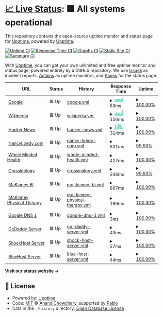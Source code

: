 # [📈 Live Status](https://demo.upptime.js.org): <!--live status--> **🟩 All systems operational**

This repository contains the open-source uptime monitor and status page for [Upptime](https://upptime.js.org), powered by [Upptime](https://github.com/upptime/upptime).

[![Uptime CI](https://github.com/upptime/upptime/workflows/Uptime%20CI/badge.svg)](https://github.com/upptime/upptime/actions?query=workflow%3A%22Uptime+CI%22)
[![Response Time CI](https://github.com/upptime/upptime/workflows/Response%20Time%20CI/badge.svg)](https://github.com/upptime/upptime/actions?query=workflow%3A%22Response+Time+CI%22)
[![Graphs CI](https://github.com/upptime/upptime/workflows/Graphs%20CI/badge.svg)](https://github.com/upptime/upptime/actions?query=workflow%3A%22Graphs+CI%22)
[![Static Site CI](https://github.com/upptime/upptime/workflows/Static%20Site%20CI/badge.svg)](https://github.com/upptime/upptime/actions?query=workflow%3A%22Static+Site+CI%22)
[![Summary CI](https://github.com/upptime/upptime/workflows/Summary%20CI/badge.svg)](https://github.com/upptime/upptime/actions?query=workflow%3A%22Summary+CI%22)

With [Upptime](https://upptime.js.org), you can get your own unlimited and free uptime monitor and status page, powered entirely by a GitHub repository. We use [Issues](https://github.com/upptime/upptime/issues) as incident reports, [Actions](https://github.com/upptime/upptime/actions) as uptime monitors, and [Pages](https://demo.upptime.js.org) for the status page.

<!--start: status pages-->
<!-- This summary is generated by Upptime (https://github.com/upptime/upptime) -->
<!-- Do not edit this manually, your changes will be overwritten -->
<!-- prettier-ignore -->
| URL | Status | History | Response Time | Uptime |
| --- | ------ | ------- | ------------- | ------ |
| <img alt="" src="https://icons.duckduckgo.com/ip3/www.google.com.ico" height="13"> [Google](https://www.google.com) | 🟩 Up | [google.yml](https://github.com/realewie/status/commits/HEAD/history/google.yml) | <details><summary><img alt="Response time graph" src="./graphs/google/response-time-week.png" height="20"> 83ms</summary><br><a href="https://demo.upptime.js.org/history/google"><img alt="Response time 90" src="https://img.shields.io/endpoint?url=https%3A%2F%2Fraw.githubusercontent.com%2Frealewie%2Fstatus%2FHEAD%2Fapi%2Fgoogle%2Fresponse-time.json"></a><br><a href="https://demo.upptime.js.org/history/google"><img alt="24-hour response time 64" src="https://img.shields.io/endpoint?url=https%3A%2F%2Fraw.githubusercontent.com%2Frealewie%2Fstatus%2FHEAD%2Fapi%2Fgoogle%2Fresponse-time-day.json"></a><br><a href="https://demo.upptime.js.org/history/google"><img alt="7-day response time 83" src="https://img.shields.io/endpoint?url=https%3A%2F%2Fraw.githubusercontent.com%2Frealewie%2Fstatus%2FHEAD%2Fapi%2Fgoogle%2Fresponse-time-week.json"></a><br><a href="https://demo.upptime.js.org/history/google"><img alt="30-day response time 90" src="https://img.shields.io/endpoint?url=https%3A%2F%2Fraw.githubusercontent.com%2Frealewie%2Fstatus%2FHEAD%2Fapi%2Fgoogle%2Fresponse-time-month.json"></a><br><a href="https://demo.upptime.js.org/history/google"><img alt="1-year response time 90" src="https://img.shields.io/endpoint?url=https%3A%2F%2Fraw.githubusercontent.com%2Frealewie%2Fstatus%2FHEAD%2Fapi%2Fgoogle%2Fresponse-time-year.json"></a></details> | <details><summary><a href="https://demo.upptime.js.org/history/google">100.00%</a></summary><a href="https://demo.upptime.js.org/history/google"><img alt="All-time uptime 100.00%" src="https://img.shields.io/endpoint?url=https%3A%2F%2Fraw.githubusercontent.com%2Frealewie%2Fstatus%2FHEAD%2Fapi%2Fgoogle%2Fuptime.json"></a><br><a href="https://demo.upptime.js.org/history/google"><img alt="24-hour uptime 100.00%" src="https://img.shields.io/endpoint?url=https%3A%2F%2Fraw.githubusercontent.com%2Frealewie%2Fstatus%2FHEAD%2Fapi%2Fgoogle%2Fuptime-day.json"></a><br><a href="https://demo.upptime.js.org/history/google"><img alt="7-day uptime 100.00%" src="https://img.shields.io/endpoint?url=https%3A%2F%2Fraw.githubusercontent.com%2Frealewie%2Fstatus%2FHEAD%2Fapi%2Fgoogle%2Fuptime-week.json"></a><br><a href="https://demo.upptime.js.org/history/google"><img alt="30-day uptime 100.00%" src="https://img.shields.io/endpoint?url=https%3A%2F%2Fraw.githubusercontent.com%2Frealewie%2Fstatus%2FHEAD%2Fapi%2Fgoogle%2Fuptime-month.json"></a><br><a href="https://demo.upptime.js.org/history/google"><img alt="1-year uptime 100.00%" src="https://img.shields.io/endpoint?url=https%3A%2F%2Fraw.githubusercontent.com%2Frealewie%2Fstatus%2FHEAD%2Fapi%2Fgoogle%2Fuptime-year.json"></a></details>
| <img alt="" src="https://icons.duckduckgo.com/ip3/en.wikipedia.org.ico" height="13"> [Wikipedia](https://en.wikipedia.org) | 🟩 Up | [wikipedia.yml](https://github.com/realewie/status/commits/HEAD/history/wikipedia.yml) | <details><summary><img alt="Response time graph" src="./graphs/wikipedia/response-time-week.png" height="20"> 150ms</summary><br><a href="https://demo.upptime.js.org/history/wikipedia"><img alt="Response time 195" src="https://img.shields.io/endpoint?url=https%3A%2F%2Fraw.githubusercontent.com%2Frealewie%2Fstatus%2FHEAD%2Fapi%2Fwikipedia%2Fresponse-time.json"></a><br><a href="https://demo.upptime.js.org/history/wikipedia"><img alt="24-hour response time 81" src="https://img.shields.io/endpoint?url=https%3A%2F%2Fraw.githubusercontent.com%2Frealewie%2Fstatus%2FHEAD%2Fapi%2Fwikipedia%2Fresponse-time-day.json"></a><br><a href="https://demo.upptime.js.org/history/wikipedia"><img alt="7-day response time 150" src="https://img.shields.io/endpoint?url=https%3A%2F%2Fraw.githubusercontent.com%2Frealewie%2Fstatus%2FHEAD%2Fapi%2Fwikipedia%2Fresponse-time-week.json"></a><br><a href="https://demo.upptime.js.org/history/wikipedia"><img alt="30-day response time 195" src="https://img.shields.io/endpoint?url=https%3A%2F%2Fraw.githubusercontent.com%2Frealewie%2Fstatus%2FHEAD%2Fapi%2Fwikipedia%2Fresponse-time-month.json"></a><br><a href="https://demo.upptime.js.org/history/wikipedia"><img alt="1-year response time 195" src="https://img.shields.io/endpoint?url=https%3A%2F%2Fraw.githubusercontent.com%2Frealewie%2Fstatus%2FHEAD%2Fapi%2Fwikipedia%2Fresponse-time-year.json"></a></details> | <details><summary><a href="https://demo.upptime.js.org/history/wikipedia">100.00%</a></summary><a href="https://demo.upptime.js.org/history/wikipedia"><img alt="All-time uptime 100.00%" src="https://img.shields.io/endpoint?url=https%3A%2F%2Fraw.githubusercontent.com%2Frealewie%2Fstatus%2FHEAD%2Fapi%2Fwikipedia%2Fuptime.json"></a><br><a href="https://demo.upptime.js.org/history/wikipedia"><img alt="24-hour uptime 100.00%" src="https://img.shields.io/endpoint?url=https%3A%2F%2Fraw.githubusercontent.com%2Frealewie%2Fstatus%2FHEAD%2Fapi%2Fwikipedia%2Fuptime-day.json"></a><br><a href="https://demo.upptime.js.org/history/wikipedia"><img alt="7-day uptime 100.00%" src="https://img.shields.io/endpoint?url=https%3A%2F%2Fraw.githubusercontent.com%2Frealewie%2Fstatus%2FHEAD%2Fapi%2Fwikipedia%2Fuptime-week.json"></a><br><a href="https://demo.upptime.js.org/history/wikipedia"><img alt="30-day uptime 100.00%" src="https://img.shields.io/endpoint?url=https%3A%2F%2Fraw.githubusercontent.com%2Frealewie%2Fstatus%2FHEAD%2Fapi%2Fwikipedia%2Fuptime-month.json"></a><br><a href="https://demo.upptime.js.org/history/wikipedia"><img alt="1-year uptime 100.00%" src="https://img.shields.io/endpoint?url=https%3A%2F%2Fraw.githubusercontent.com%2Frealewie%2Fstatus%2FHEAD%2Fapi%2Fwikipedia%2Fuptime-year.json"></a></details>
| <img alt="" src="https://icons.duckduckgo.com/ip3/news.ycombinator.com.ico" height="13"> [Hacker News](https://news.ycombinator.com) | 🟩 Up | [hacker-news.yml](https://github.com/realewie/status/commits/HEAD/history/hacker-news.yml) | <details><summary><img alt="Response time graph" src="./graphs/hacker-news/response-time-week.png" height="20"> 314ms</summary><br><a href="https://demo.upptime.js.org/history/hacker-news"><img alt="Response time 323" src="https://img.shields.io/endpoint?url=https%3A%2F%2Fraw.githubusercontent.com%2Frealewie%2Fstatus%2FHEAD%2Fapi%2Fhacker-news%2Fresponse-time.json"></a><br><a href="https://demo.upptime.js.org/history/hacker-news"><img alt="24-hour response time 427" src="https://img.shields.io/endpoint?url=https%3A%2F%2Fraw.githubusercontent.com%2Frealewie%2Fstatus%2FHEAD%2Fapi%2Fhacker-news%2Fresponse-time-day.json"></a><br><a href="https://demo.upptime.js.org/history/hacker-news"><img alt="7-day response time 314" src="https://img.shields.io/endpoint?url=https%3A%2F%2Fraw.githubusercontent.com%2Frealewie%2Fstatus%2FHEAD%2Fapi%2Fhacker-news%2Fresponse-time-week.json"></a><br><a href="https://demo.upptime.js.org/history/hacker-news"><img alt="30-day response time 323" src="https://img.shields.io/endpoint?url=https%3A%2F%2Fraw.githubusercontent.com%2Frealewie%2Fstatus%2FHEAD%2Fapi%2Fhacker-news%2Fresponse-time-month.json"></a><br><a href="https://demo.upptime.js.org/history/hacker-news"><img alt="1-year response time 323" src="https://img.shields.io/endpoint?url=https%3A%2F%2Fraw.githubusercontent.com%2Frealewie%2Fstatus%2FHEAD%2Fapi%2Fhacker-news%2Fresponse-time-year.json"></a></details> | <details><summary><a href="https://demo.upptime.js.org/history/hacker-news">100.00%</a></summary><a href="https://demo.upptime.js.org/history/hacker-news"><img alt="All-time uptime 100.00%" src="https://img.shields.io/endpoint?url=https%3A%2F%2Fraw.githubusercontent.com%2Frealewie%2Fstatus%2FHEAD%2Fapi%2Fhacker-news%2Fuptime.json"></a><br><a href="https://demo.upptime.js.org/history/hacker-news"><img alt="24-hour uptime 100.00%" src="https://img.shields.io/endpoint?url=https%3A%2F%2Fraw.githubusercontent.com%2Frealewie%2Fstatus%2FHEAD%2Fapi%2Fhacker-news%2Fuptime-day.json"></a><br><a href="https://demo.upptime.js.org/history/hacker-news"><img alt="7-day uptime 100.00%" src="https://img.shields.io/endpoint?url=https%3A%2F%2Fraw.githubusercontent.com%2Frealewie%2Fstatus%2FHEAD%2Fapi%2Fhacker-news%2Fuptime-week.json"></a><br><a href="https://demo.upptime.js.org/history/hacker-news"><img alt="30-day uptime 100.00%" src="https://img.shields.io/endpoint?url=https%3A%2F%2Fraw.githubusercontent.com%2Frealewie%2Fstatus%2FHEAD%2Fapi%2Fhacker-news%2Fuptime-month.json"></a><br><a href="https://demo.upptime.js.org/history/hacker-news"><img alt="1-year uptime 100.00%" src="https://img.shields.io/endpoint?url=https%3A%2F%2Fraw.githubusercontent.com%2Frealewie%2Fstatus%2FHEAD%2Fapi%2Fhacker-news%2Fuptime-year.json"></a></details>
| <img alt="" src="https://icons.duckduckgo.com/ip3/nancyloedy.com.ico" height="13"> [NancyLoedy.com](https://nancyloedy.com) | 🟩 Up | [nancy-loedy-com.yml](https://github.com/realewie/status/commits/HEAD/history/nancy-loedy-com.yml) | <details><summary><img alt="Response time graph" src="./graphs/nancy-loedy-com/response-time-week.png" height="20"> 831ms</summary><br><a href="https://demo.upptime.js.org/history/nancy-loedy-com"><img alt="Response time 728" src="https://img.shields.io/endpoint?url=https%3A%2F%2Fraw.githubusercontent.com%2Frealewie%2Fstatus%2FHEAD%2Fapi%2Fnancy-loedy-com%2Fresponse-time.json"></a><br><a href="https://demo.upptime.js.org/history/nancy-loedy-com"><img alt="24-hour response time 352" src="https://img.shields.io/endpoint?url=https%3A%2F%2Fraw.githubusercontent.com%2Frealewie%2Fstatus%2FHEAD%2Fapi%2Fnancy-loedy-com%2Fresponse-time-day.json"></a><br><a href="https://demo.upptime.js.org/history/nancy-loedy-com"><img alt="7-day response time 831" src="https://img.shields.io/endpoint?url=https%3A%2F%2Fraw.githubusercontent.com%2Frealewie%2Fstatus%2FHEAD%2Fapi%2Fnancy-loedy-com%2Fresponse-time-week.json"></a><br><a href="https://demo.upptime.js.org/history/nancy-loedy-com"><img alt="30-day response time 728" src="https://img.shields.io/endpoint?url=https%3A%2F%2Fraw.githubusercontent.com%2Frealewie%2Fstatus%2FHEAD%2Fapi%2Fnancy-loedy-com%2Fresponse-time-month.json"></a><br><a href="https://demo.upptime.js.org/history/nancy-loedy-com"><img alt="1-year response time 728" src="https://img.shields.io/endpoint?url=https%3A%2F%2Fraw.githubusercontent.com%2Frealewie%2Fstatus%2FHEAD%2Fapi%2Fnancy-loedy-com%2Fresponse-time-year.json"></a></details> | <details><summary><a href="https://demo.upptime.js.org/history/nancy-loedy-com">99.90%</a></summary><a href="https://demo.upptime.js.org/history/nancy-loedy-com"><img alt="All-time uptime 99.88%" src="https://img.shields.io/endpoint?url=https%3A%2F%2Fraw.githubusercontent.com%2Frealewie%2Fstatus%2FHEAD%2Fapi%2Fnancy-loedy-com%2Fuptime.json"></a><br><a href="https://demo.upptime.js.org/history/nancy-loedy-com"><img alt="24-hour uptime 99.28%" src="https://img.shields.io/endpoint?url=https%3A%2F%2Fraw.githubusercontent.com%2Frealewie%2Fstatus%2FHEAD%2Fapi%2Fnancy-loedy-com%2Fuptime-day.json"></a><br><a href="https://demo.upptime.js.org/history/nancy-loedy-com"><img alt="7-day uptime 99.90%" src="https://img.shields.io/endpoint?url=https%3A%2F%2Fraw.githubusercontent.com%2Frealewie%2Fstatus%2FHEAD%2Fapi%2Fnancy-loedy-com%2Fuptime-week.json"></a><br><a href="https://demo.upptime.js.org/history/nancy-loedy-com"><img alt="30-day uptime 99.88%" src="https://img.shields.io/endpoint?url=https%3A%2F%2Fraw.githubusercontent.com%2Frealewie%2Fstatus%2FHEAD%2Fapi%2Fnancy-loedy-com%2Fuptime-month.json"></a><br><a href="https://demo.upptime.js.org/history/nancy-loedy-com"><img alt="1-year uptime 99.88%" src="https://img.shields.io/endpoint?url=https%3A%2F%2Fraw.githubusercontent.com%2Frealewie%2Fstatus%2FHEAD%2Fapi%2Fnancy-loedy-com%2Fuptime-year.json"></a></details>
| <img alt="" src="https://icons.duckduckgo.com/ip3/wholemindedhealth.com.ico" height="13"> [Whole Minded Health](https://wholemindedhealth.com) | 🟩 Up | [whole-minded-health.yml](https://github.com/realewie/status/commits/HEAD/history/whole-minded-health.yml) | <details><summary><img alt="Response time graph" src="./graphs/whole-minded-health/response-time-week.png" height="20"> 427ms</summary><br><a href="https://demo.upptime.js.org/history/whole-minded-health"><img alt="Response time 670" src="https://img.shields.io/endpoint?url=https%3A%2F%2Fraw.githubusercontent.com%2Frealewie%2Fstatus%2FHEAD%2Fapi%2Fwhole-minded-health%2Fresponse-time.json"></a><br><a href="https://demo.upptime.js.org/history/whole-minded-health"><img alt="24-hour response time 517" src="https://img.shields.io/endpoint?url=https%3A%2F%2Fraw.githubusercontent.com%2Frealewie%2Fstatus%2FHEAD%2Fapi%2Fwhole-minded-health%2Fresponse-time-day.json"></a><br><a href="https://demo.upptime.js.org/history/whole-minded-health"><img alt="7-day response time 427" src="https://img.shields.io/endpoint?url=https%3A%2F%2Fraw.githubusercontent.com%2Frealewie%2Fstatus%2FHEAD%2Fapi%2Fwhole-minded-health%2Fresponse-time-week.json"></a><br><a href="https://demo.upptime.js.org/history/whole-minded-health"><img alt="30-day response time 670" src="https://img.shields.io/endpoint?url=https%3A%2F%2Fraw.githubusercontent.com%2Frealewie%2Fstatus%2FHEAD%2Fapi%2Fwhole-minded-health%2Fresponse-time-month.json"></a><br><a href="https://demo.upptime.js.org/history/whole-minded-health"><img alt="1-year response time 670" src="https://img.shields.io/endpoint?url=https%3A%2F%2Fraw.githubusercontent.com%2Frealewie%2Fstatus%2FHEAD%2Fapi%2Fwhole-minded-health%2Fresponse-time-year.json"></a></details> | <details><summary><a href="https://demo.upptime.js.org/history/whole-minded-health">100.00%</a></summary><a href="https://demo.upptime.js.org/history/whole-minded-health"><img alt="All-time uptime 100.00%" src="https://img.shields.io/endpoint?url=https%3A%2F%2Fraw.githubusercontent.com%2Frealewie%2Fstatus%2FHEAD%2Fapi%2Fwhole-minded-health%2Fuptime.json"></a><br><a href="https://demo.upptime.js.org/history/whole-minded-health"><img alt="24-hour uptime 100.00%" src="https://img.shields.io/endpoint?url=https%3A%2F%2Fraw.githubusercontent.com%2Frealewie%2Fstatus%2FHEAD%2Fapi%2Fwhole-minded-health%2Fuptime-day.json"></a><br><a href="https://demo.upptime.js.org/history/whole-minded-health"><img alt="7-day uptime 100.00%" src="https://img.shields.io/endpoint?url=https%3A%2F%2Fraw.githubusercontent.com%2Frealewie%2Fstatus%2FHEAD%2Fapi%2Fwhole-minded-health%2Fuptime-week.json"></a><br><a href="https://demo.upptime.js.org/history/whole-minded-health"><img alt="30-day uptime 100.00%" src="https://img.shields.io/endpoint?url=https%3A%2F%2Fraw.githubusercontent.com%2Frealewie%2Fstatus%2FHEAD%2Fapi%2Fwhole-minded-health%2Fuptime-month.json"></a><br><a href="https://demo.upptime.js.org/history/whole-minded-health"><img alt="1-year uptime 100.00%" src="https://img.shields.io/endpoint?url=https%3A%2F%2Fraw.githubusercontent.com%2Frealewie%2Fstatus%2FHEAD%2Fapi%2Fwhole-minded-health%2Fuptime-year.json"></a></details>
| <img alt="" src="https://icons.duckduckgo.com/ip3/crossinology.com.ico" height="13"> [Crossinology](https://crossinology.com) | 🟩 Up | [crossinology.yml](https://github.com/realewie/status/commits/HEAD/history/crossinology.yml) | <details><summary><img alt="Response time graph" src="./graphs/crossinology/response-time-week.png" height="20"> 348ms</summary><br><a href="https://demo.upptime.js.org/history/crossinology"><img alt="Response time 389" src="https://img.shields.io/endpoint?url=https%3A%2F%2Fraw.githubusercontent.com%2Frealewie%2Fstatus%2FHEAD%2Fapi%2Fcrossinology%2Fresponse-time.json"></a><br><a href="https://demo.upptime.js.org/history/crossinology"><img alt="24-hour response time 329" src="https://img.shields.io/endpoint?url=https%3A%2F%2Fraw.githubusercontent.com%2Frealewie%2Fstatus%2FHEAD%2Fapi%2Fcrossinology%2Fresponse-time-day.json"></a><br><a href="https://demo.upptime.js.org/history/crossinology"><img alt="7-day response time 348" src="https://img.shields.io/endpoint?url=https%3A%2F%2Fraw.githubusercontent.com%2Frealewie%2Fstatus%2FHEAD%2Fapi%2Fcrossinology%2Fresponse-time-week.json"></a><br><a href="https://demo.upptime.js.org/history/crossinology"><img alt="30-day response time 389" src="https://img.shields.io/endpoint?url=https%3A%2F%2Fraw.githubusercontent.com%2Frealewie%2Fstatus%2FHEAD%2Fapi%2Fcrossinology%2Fresponse-time-month.json"></a><br><a href="https://demo.upptime.js.org/history/crossinology"><img alt="1-year response time 389" src="https://img.shields.io/endpoint?url=https%3A%2F%2Fraw.githubusercontent.com%2Frealewie%2Fstatus%2FHEAD%2Fapi%2Fcrossinology%2Fresponse-time-year.json"></a></details> | <details><summary><a href="https://demo.upptime.js.org/history/crossinology">99.90%</a></summary><a href="https://demo.upptime.js.org/history/crossinology"><img alt="All-time uptime 99.88%" src="https://img.shields.io/endpoint?url=https%3A%2F%2Fraw.githubusercontent.com%2Frealewie%2Fstatus%2FHEAD%2Fapi%2Fcrossinology%2Fuptime.json"></a><br><a href="https://demo.upptime.js.org/history/crossinology"><img alt="24-hour uptime 99.28%" src="https://img.shields.io/endpoint?url=https%3A%2F%2Fraw.githubusercontent.com%2Frealewie%2Fstatus%2FHEAD%2Fapi%2Fcrossinology%2Fuptime-day.json"></a><br><a href="https://demo.upptime.js.org/history/crossinology"><img alt="7-day uptime 99.90%" src="https://img.shields.io/endpoint?url=https%3A%2F%2Fraw.githubusercontent.com%2Frealewie%2Fstatus%2FHEAD%2Fapi%2Fcrossinology%2Fuptime-week.json"></a><br><a href="https://demo.upptime.js.org/history/crossinology"><img alt="30-day uptime 99.88%" src="https://img.shields.io/endpoint?url=https%3A%2F%2Fraw.githubusercontent.com%2Frealewie%2Fstatus%2FHEAD%2Fapi%2Fcrossinology%2Fuptime-month.json"></a><br><a href="https://demo.upptime.js.org/history/crossinology"><img alt="1-year uptime 99.88%" src="https://img.shields.io/endpoint?url=https%3A%2F%2Fraw.githubusercontent.com%2Frealewie%2Fstatus%2FHEAD%2Fapi%2Fcrossinology%2Fuptime-year.json"></a></details>
| <img alt="" src="https://icons.duckduckgo.com/ip3/mckinney-bi.com.ico" height="13"> [McKinney BI](https://mckinney-bi.com) | 🟩 Up | [mc-kinney-bi.yml](https://github.com/realewie/status/commits/HEAD/history/mc-kinney-bi.yml) | <details><summary><img alt="Response time graph" src="./graphs/mc-kinney-bi/response-time-week.png" height="20"> 897ms</summary><br><a href="https://demo.upptime.js.org/history/mc-kinney-bi"><img alt="Response time 696" src="https://img.shields.io/endpoint?url=https%3A%2F%2Fraw.githubusercontent.com%2Frealewie%2Fstatus%2FHEAD%2Fapi%2Fmc-kinney-bi%2Fresponse-time.json"></a><br><a href="https://demo.upptime.js.org/history/mc-kinney-bi"><img alt="24-hour response time 417" src="https://img.shields.io/endpoint?url=https%3A%2F%2Fraw.githubusercontent.com%2Frealewie%2Fstatus%2FHEAD%2Fapi%2Fmc-kinney-bi%2Fresponse-time-day.json"></a><br><a href="https://demo.upptime.js.org/history/mc-kinney-bi"><img alt="7-day response time 897" src="https://img.shields.io/endpoint?url=https%3A%2F%2Fraw.githubusercontent.com%2Frealewie%2Fstatus%2FHEAD%2Fapi%2Fmc-kinney-bi%2Fresponse-time-week.json"></a><br><a href="https://demo.upptime.js.org/history/mc-kinney-bi"><img alt="30-day response time 696" src="https://img.shields.io/endpoint?url=https%3A%2F%2Fraw.githubusercontent.com%2Frealewie%2Fstatus%2FHEAD%2Fapi%2Fmc-kinney-bi%2Fresponse-time-month.json"></a><br><a href="https://demo.upptime.js.org/history/mc-kinney-bi"><img alt="1-year response time 696" src="https://img.shields.io/endpoint?url=https%3A%2F%2Fraw.githubusercontent.com%2Frealewie%2Fstatus%2FHEAD%2Fapi%2Fmc-kinney-bi%2Fresponse-time-year.json"></a></details> | <details><summary><a href="https://demo.upptime.js.org/history/mc-kinney-bi">100.00%</a></summary><a href="https://demo.upptime.js.org/history/mc-kinney-bi"><img alt="All-time uptime 100.00%" src="https://img.shields.io/endpoint?url=https%3A%2F%2Fraw.githubusercontent.com%2Frealewie%2Fstatus%2FHEAD%2Fapi%2Fmc-kinney-bi%2Fuptime.json"></a><br><a href="https://demo.upptime.js.org/history/mc-kinney-bi"><img alt="24-hour uptime 100.00%" src="https://img.shields.io/endpoint?url=https%3A%2F%2Fraw.githubusercontent.com%2Frealewie%2Fstatus%2FHEAD%2Fapi%2Fmc-kinney-bi%2Fuptime-day.json"></a><br><a href="https://demo.upptime.js.org/history/mc-kinney-bi"><img alt="7-day uptime 100.00%" src="https://img.shields.io/endpoint?url=https%3A%2F%2Fraw.githubusercontent.com%2Frealewie%2Fstatus%2FHEAD%2Fapi%2Fmc-kinney-bi%2Fuptime-week.json"></a><br><a href="https://demo.upptime.js.org/history/mc-kinney-bi"><img alt="30-day uptime 100.00%" src="https://img.shields.io/endpoint?url=https%3A%2F%2Fraw.githubusercontent.com%2Frealewie%2Fstatus%2FHEAD%2Fapi%2Fmc-kinney-bi%2Fuptime-month.json"></a><br><a href="https://demo.upptime.js.org/history/mc-kinney-bi"><img alt="1-year uptime 100.00%" src="https://img.shields.io/endpoint?url=https%3A%2F%2Fraw.githubusercontent.com%2Frealewie%2Fstatus%2FHEAD%2Fapi%2Fmc-kinney-bi%2Fuptime-year.json"></a></details>
| <img alt="" src="https://icons.duckduckgo.com/ip3/www.prescottpt.com.ico" height="13"> [McKinney Physical Therapy](https://www.prescottpt.com) | 🟩 Up | [mc-kinney-physical-therapy.yml](https://github.com/realewie/status/commits/HEAD/history/mc-kinney-physical-therapy.yml) | <details><summary><img alt="Response time graph" src="./graphs/mc-kinney-physical-therapy/response-time-week.png" height="20"> 189ms</summary><br><a href="https://demo.upptime.js.org/history/mc-kinney-physical-therapy"><img alt="Response time 253" src="https://img.shields.io/endpoint?url=https%3A%2F%2Fraw.githubusercontent.com%2Frealewie%2Fstatus%2FHEAD%2Fapi%2Fmc-kinney-physical-therapy%2Fresponse-time.json"></a><br><a href="https://demo.upptime.js.org/history/mc-kinney-physical-therapy"><img alt="24-hour response time 202" src="https://img.shields.io/endpoint?url=https%3A%2F%2Fraw.githubusercontent.com%2Frealewie%2Fstatus%2FHEAD%2Fapi%2Fmc-kinney-physical-therapy%2Fresponse-time-day.json"></a><br><a href="https://demo.upptime.js.org/history/mc-kinney-physical-therapy"><img alt="7-day response time 189" src="https://img.shields.io/endpoint?url=https%3A%2F%2Fraw.githubusercontent.com%2Frealewie%2Fstatus%2FHEAD%2Fapi%2Fmc-kinney-physical-therapy%2Fresponse-time-week.json"></a><br><a href="https://demo.upptime.js.org/history/mc-kinney-physical-therapy"><img alt="30-day response time 253" src="https://img.shields.io/endpoint?url=https%3A%2F%2Fraw.githubusercontent.com%2Frealewie%2Fstatus%2FHEAD%2Fapi%2Fmc-kinney-physical-therapy%2Fresponse-time-month.json"></a><br><a href="https://demo.upptime.js.org/history/mc-kinney-physical-therapy"><img alt="1-year response time 253" src="https://img.shields.io/endpoint?url=https%3A%2F%2Fraw.githubusercontent.com%2Frealewie%2Fstatus%2FHEAD%2Fapi%2Fmc-kinney-physical-therapy%2Fresponse-time-year.json"></a></details> | <details><summary><a href="https://demo.upptime.js.org/history/mc-kinney-physical-therapy">100.00%</a></summary><a href="https://demo.upptime.js.org/history/mc-kinney-physical-therapy"><img alt="All-time uptime 99.93%" src="https://img.shields.io/endpoint?url=https%3A%2F%2Fraw.githubusercontent.com%2Frealewie%2Fstatus%2FHEAD%2Fapi%2Fmc-kinney-physical-therapy%2Fuptime.json"></a><br><a href="https://demo.upptime.js.org/history/mc-kinney-physical-therapy"><img alt="24-hour uptime 100.00%" src="https://img.shields.io/endpoint?url=https%3A%2F%2Fraw.githubusercontent.com%2Frealewie%2Fstatus%2FHEAD%2Fapi%2Fmc-kinney-physical-therapy%2Fuptime-day.json"></a><br><a href="https://demo.upptime.js.org/history/mc-kinney-physical-therapy"><img alt="7-day uptime 100.00%" src="https://img.shields.io/endpoint?url=https%3A%2F%2Fraw.githubusercontent.com%2Frealewie%2Fstatus%2FHEAD%2Fapi%2Fmc-kinney-physical-therapy%2Fuptime-week.json"></a><br><a href="https://demo.upptime.js.org/history/mc-kinney-physical-therapy"><img alt="30-day uptime 99.93%" src="https://img.shields.io/endpoint?url=https%3A%2F%2Fraw.githubusercontent.com%2Frealewie%2Fstatus%2FHEAD%2Fapi%2Fmc-kinney-physical-therapy%2Fuptime-month.json"></a><br><a href="https://demo.upptime.js.org/history/mc-kinney-physical-therapy"><img alt="1-year uptime 99.93%" src="https://img.shields.io/endpoint?url=https%3A%2F%2Fraw.githubusercontent.com%2Frealewie%2Fstatus%2FHEAD%2Fapi%2Fmc-kinney-physical-therapy%2Fuptime-year.json"></a></details>
| <img alt="" src="https://icons.duckduckgo.com/ip3/null.ico" height="13"> [Google DNS 1](8.8.4.4) | 🟩 Up | [google-dns-1.yml](https://github.com/realewie/status/commits/HEAD/history/google-dns-1.yml) | <details><summary><img alt="Response time graph" src="./graphs/google-dns-1/response-time-week.png" height="20"> 3ms</summary><br><a href="https://demo.upptime.js.org/history/google-dns-1"><img alt="Response time 4" src="https://img.shields.io/endpoint?url=https%3A%2F%2Fraw.githubusercontent.com%2Frealewie%2Fstatus%2FHEAD%2Fapi%2Fgoogle-dns-1%2Fresponse-time.json"></a><br><a href="https://demo.upptime.js.org/history/google-dns-1"><img alt="24-hour response time 2" src="https://img.shields.io/endpoint?url=https%3A%2F%2Fraw.githubusercontent.com%2Frealewie%2Fstatus%2FHEAD%2Fapi%2Fgoogle-dns-1%2Fresponse-time-day.json"></a><br><a href="https://demo.upptime.js.org/history/google-dns-1"><img alt="7-day response time 3" src="https://img.shields.io/endpoint?url=https%3A%2F%2Fraw.githubusercontent.com%2Frealewie%2Fstatus%2FHEAD%2Fapi%2Fgoogle-dns-1%2Fresponse-time-week.json"></a><br><a href="https://demo.upptime.js.org/history/google-dns-1"><img alt="30-day response time 4" src="https://img.shields.io/endpoint?url=https%3A%2F%2Fraw.githubusercontent.com%2Frealewie%2Fstatus%2FHEAD%2Fapi%2Fgoogle-dns-1%2Fresponse-time-month.json"></a><br><a href="https://demo.upptime.js.org/history/google-dns-1"><img alt="1-year response time 4" src="https://img.shields.io/endpoint?url=https%3A%2F%2Fraw.githubusercontent.com%2Frealewie%2Fstatus%2FHEAD%2Fapi%2Fgoogle-dns-1%2Fresponse-time-year.json"></a></details> | <details><summary><a href="https://demo.upptime.js.org/history/google-dns-1">100.00%</a></summary><a href="https://demo.upptime.js.org/history/google-dns-1"><img alt="All-time uptime 100.00%" src="https://img.shields.io/endpoint?url=https%3A%2F%2Fraw.githubusercontent.com%2Frealewie%2Fstatus%2FHEAD%2Fapi%2Fgoogle-dns-1%2Fuptime.json"></a><br><a href="https://demo.upptime.js.org/history/google-dns-1"><img alt="24-hour uptime 100.00%" src="https://img.shields.io/endpoint?url=https%3A%2F%2Fraw.githubusercontent.com%2Frealewie%2Fstatus%2FHEAD%2Fapi%2Fgoogle-dns-1%2Fuptime-day.json"></a><br><a href="https://demo.upptime.js.org/history/google-dns-1"><img alt="7-day uptime 100.00%" src="https://img.shields.io/endpoint?url=https%3A%2F%2Fraw.githubusercontent.com%2Frealewie%2Fstatus%2FHEAD%2Fapi%2Fgoogle-dns-1%2Fuptime-week.json"></a><br><a href="https://demo.upptime.js.org/history/google-dns-1"><img alt="30-day uptime 100.00%" src="https://img.shields.io/endpoint?url=https%3A%2F%2Fraw.githubusercontent.com%2Frealewie%2Fstatus%2FHEAD%2Fapi%2Fgoogle-dns-1%2Fuptime-month.json"></a><br><a href="https://demo.upptime.js.org/history/google-dns-1"><img alt="1-year uptime 100.00%" src="https://img.shields.io/endpoint?url=https%3A%2F%2Fraw.githubusercontent.com%2Frealewie%2Fstatus%2FHEAD%2Fapi%2Fgoogle-dns-1%2Fuptime-year.json"></a></details>
| <img alt="" src="https://icons.duckduckgo.com/ip3/null.ico" height="13"> [GoDaddy Server](50.62.146.67) | 🟩 Up | [go-daddy-server.yml](https://github.com/realewie/status/commits/HEAD/history/go-daddy-server.yml) | <details><summary><img alt="Response time graph" src="./graphs/go-daddy-server/response-time-week.png" height="20"> 43ms</summary><br><a href="https://demo.upptime.js.org/history/go-daddy-server"><img alt="Response time 43" src="https://img.shields.io/endpoint?url=https%3A%2F%2Fraw.githubusercontent.com%2Frealewie%2Fstatus%2FHEAD%2Fapi%2Fgo-daddy-server%2Fresponse-time.json"></a><br><a href="https://demo.upptime.js.org/history/go-daddy-server"><img alt="24-hour response time 58" src="https://img.shields.io/endpoint?url=https%3A%2F%2Fraw.githubusercontent.com%2Frealewie%2Fstatus%2FHEAD%2Fapi%2Fgo-daddy-server%2Fresponse-time-day.json"></a><br><a href="https://demo.upptime.js.org/history/go-daddy-server"><img alt="7-day response time 43" src="https://img.shields.io/endpoint?url=https%3A%2F%2Fraw.githubusercontent.com%2Frealewie%2Fstatus%2FHEAD%2Fapi%2Fgo-daddy-server%2Fresponse-time-week.json"></a><br><a href="https://demo.upptime.js.org/history/go-daddy-server"><img alt="30-day response time 43" src="https://img.shields.io/endpoint?url=https%3A%2F%2Fraw.githubusercontent.com%2Frealewie%2Fstatus%2FHEAD%2Fapi%2Fgo-daddy-server%2Fresponse-time-month.json"></a><br><a href="https://demo.upptime.js.org/history/go-daddy-server"><img alt="1-year response time 43" src="https://img.shields.io/endpoint?url=https%3A%2F%2Fraw.githubusercontent.com%2Frealewie%2Fstatus%2FHEAD%2Fapi%2Fgo-daddy-server%2Fresponse-time-year.json"></a></details> | <details><summary><a href="https://demo.upptime.js.org/history/go-daddy-server">100.00%</a></summary><a href="https://demo.upptime.js.org/history/go-daddy-server"><img alt="All-time uptime 100.00%" src="https://img.shields.io/endpoint?url=https%3A%2F%2Fraw.githubusercontent.com%2Frealewie%2Fstatus%2FHEAD%2Fapi%2Fgo-daddy-server%2Fuptime.json"></a><br><a href="https://demo.upptime.js.org/history/go-daddy-server"><img alt="24-hour uptime 100.00%" src="https://img.shields.io/endpoint?url=https%3A%2F%2Fraw.githubusercontent.com%2Frealewie%2Fstatus%2FHEAD%2Fapi%2Fgo-daddy-server%2Fuptime-day.json"></a><br><a href="https://demo.upptime.js.org/history/go-daddy-server"><img alt="7-day uptime 100.00%" src="https://img.shields.io/endpoint?url=https%3A%2F%2Fraw.githubusercontent.com%2Frealewie%2Fstatus%2FHEAD%2Fapi%2Fgo-daddy-server%2Fuptime-week.json"></a><br><a href="https://demo.upptime.js.org/history/go-daddy-server"><img alt="30-day uptime 100.00%" src="https://img.shields.io/endpoint?url=https%3A%2F%2Fraw.githubusercontent.com%2Frealewie%2Fstatus%2FHEAD%2Fapi%2Fgo-daddy-server%2Fuptime-month.json"></a><br><a href="https://demo.upptime.js.org/history/go-daddy-server"><img alt="1-year uptime 100.00%" src="https://img.shields.io/endpoint?url=https%3A%2F%2Fraw.githubusercontent.com%2Frealewie%2Fstatus%2FHEAD%2Fapi%2Fgo-daddy-server%2Fuptime-year.json"></a></details>
| <img alt="" src="https://icons.duckduckgo.com/ip3/null.ico" height="13"> [ShockHost Server](216.120.200.106) | 🟩 Up | [shock-host-server.yml](https://github.com/realewie/status/commits/HEAD/history/shock-host-server.yml) | <details><summary><img alt="Response time graph" src="./graphs/shock-host-server/response-time-week.png" height="20"> 37ms</summary><br><a href="https://demo.upptime.js.org/history/shock-host-server"><img alt="Response time 47" src="https://img.shields.io/endpoint?url=https%3A%2F%2Fraw.githubusercontent.com%2Frealewie%2Fstatus%2FHEAD%2Fapi%2Fshock-host-server%2Fresponse-time.json"></a><br><a href="https://demo.upptime.js.org/history/shock-host-server"><img alt="24-hour response time 47" src="https://img.shields.io/endpoint?url=https%3A%2F%2Fraw.githubusercontent.com%2Frealewie%2Fstatus%2FHEAD%2Fapi%2Fshock-host-server%2Fresponse-time-day.json"></a><br><a href="https://demo.upptime.js.org/history/shock-host-server"><img alt="7-day response time 37" src="https://img.shields.io/endpoint?url=https%3A%2F%2Fraw.githubusercontent.com%2Frealewie%2Fstatus%2FHEAD%2Fapi%2Fshock-host-server%2Fresponse-time-week.json"></a><br><a href="https://demo.upptime.js.org/history/shock-host-server"><img alt="30-day response time 47" src="https://img.shields.io/endpoint?url=https%3A%2F%2Fraw.githubusercontent.com%2Frealewie%2Fstatus%2FHEAD%2Fapi%2Fshock-host-server%2Fresponse-time-month.json"></a><br><a href="https://demo.upptime.js.org/history/shock-host-server"><img alt="1-year response time 47" src="https://img.shields.io/endpoint?url=https%3A%2F%2Fraw.githubusercontent.com%2Frealewie%2Fstatus%2FHEAD%2Fapi%2Fshock-host-server%2Fresponse-time-year.json"></a></details> | <details><summary><a href="https://demo.upptime.js.org/history/shock-host-server">100.00%</a></summary><a href="https://demo.upptime.js.org/history/shock-host-server"><img alt="All-time uptime 100.00%" src="https://img.shields.io/endpoint?url=https%3A%2F%2Fraw.githubusercontent.com%2Frealewie%2Fstatus%2FHEAD%2Fapi%2Fshock-host-server%2Fuptime.json"></a><br><a href="https://demo.upptime.js.org/history/shock-host-server"><img alt="24-hour uptime 100.00%" src="https://img.shields.io/endpoint?url=https%3A%2F%2Fraw.githubusercontent.com%2Frealewie%2Fstatus%2FHEAD%2Fapi%2Fshock-host-server%2Fuptime-day.json"></a><br><a href="https://demo.upptime.js.org/history/shock-host-server"><img alt="7-day uptime 100.00%" src="https://img.shields.io/endpoint?url=https%3A%2F%2Fraw.githubusercontent.com%2Frealewie%2Fstatus%2FHEAD%2Fapi%2Fshock-host-server%2Fuptime-week.json"></a><br><a href="https://demo.upptime.js.org/history/shock-host-server"><img alt="30-day uptime 100.00%" src="https://img.shields.io/endpoint?url=https%3A%2F%2Fraw.githubusercontent.com%2Frealewie%2Fstatus%2FHEAD%2Fapi%2Fshock-host-server%2Fuptime-month.json"></a><br><a href="https://demo.upptime.js.org/history/shock-host-server"><img alt="1-year uptime 100.00%" src="https://img.shields.io/endpoint?url=https%3A%2F%2Fraw.githubusercontent.com%2Frealewie%2Fstatus%2FHEAD%2Fapi%2Fshock-host-server%2Fuptime-year.json"></a></details>
| <img alt="" src="https://icons.duckduckgo.com/ip3/null.ico" height="13"> [BlueHost Server](162.241.30.65) | 🟩 Up | [blue-host-server.yml](https://github.com/realewie/status/commits/HEAD/history/blue-host-server.yml) | <details><summary><img alt="Response time graph" src="./graphs/blue-host-server/response-time-week.png" height="20"> 44ms</summary><br><a href="https://demo.upptime.js.org/history/blue-host-server"><img alt="Response time 45" src="https://img.shields.io/endpoint?url=https%3A%2F%2Fraw.githubusercontent.com%2Frealewie%2Fstatus%2FHEAD%2Fapi%2Fblue-host-server%2Fresponse-time.json"></a><br><a href="https://demo.upptime.js.org/history/blue-host-server"><img alt="24-hour response time 56" src="https://img.shields.io/endpoint?url=https%3A%2F%2Fraw.githubusercontent.com%2Frealewie%2Fstatus%2FHEAD%2Fapi%2Fblue-host-server%2Fresponse-time-day.json"></a><br><a href="https://demo.upptime.js.org/history/blue-host-server"><img alt="7-day response time 44" src="https://img.shields.io/endpoint?url=https%3A%2F%2Fraw.githubusercontent.com%2Frealewie%2Fstatus%2FHEAD%2Fapi%2Fblue-host-server%2Fresponse-time-week.json"></a><br><a href="https://demo.upptime.js.org/history/blue-host-server"><img alt="30-day response time 45" src="https://img.shields.io/endpoint?url=https%3A%2F%2Fraw.githubusercontent.com%2Frealewie%2Fstatus%2FHEAD%2Fapi%2Fblue-host-server%2Fresponse-time-month.json"></a><br><a href="https://demo.upptime.js.org/history/blue-host-server"><img alt="1-year response time 45" src="https://img.shields.io/endpoint?url=https%3A%2F%2Fraw.githubusercontent.com%2Frealewie%2Fstatus%2FHEAD%2Fapi%2Fblue-host-server%2Fresponse-time-year.json"></a></details> | <details><summary><a href="https://demo.upptime.js.org/history/blue-host-server">100.00%</a></summary><a href="https://demo.upptime.js.org/history/blue-host-server"><img alt="All-time uptime 100.00%" src="https://img.shields.io/endpoint?url=https%3A%2F%2Fraw.githubusercontent.com%2Frealewie%2Fstatus%2FHEAD%2Fapi%2Fblue-host-server%2Fuptime.json"></a><br><a href="https://demo.upptime.js.org/history/blue-host-server"><img alt="24-hour uptime 100.00%" src="https://img.shields.io/endpoint?url=https%3A%2F%2Fraw.githubusercontent.com%2Frealewie%2Fstatus%2FHEAD%2Fapi%2Fblue-host-server%2Fuptime-day.json"></a><br><a href="https://demo.upptime.js.org/history/blue-host-server"><img alt="7-day uptime 100.00%" src="https://img.shields.io/endpoint?url=https%3A%2F%2Fraw.githubusercontent.com%2Frealewie%2Fstatus%2FHEAD%2Fapi%2Fblue-host-server%2Fuptime-week.json"></a><br><a href="https://demo.upptime.js.org/history/blue-host-server"><img alt="30-day uptime 100.00%" src="https://img.shields.io/endpoint?url=https%3A%2F%2Fraw.githubusercontent.com%2Frealewie%2Fstatus%2FHEAD%2Fapi%2Fblue-host-server%2Fuptime-month.json"></a><br><a href="https://demo.upptime.js.org/history/blue-host-server"><img alt="1-year uptime 100.00%" src="https://img.shields.io/endpoint?url=https%3A%2F%2Fraw.githubusercontent.com%2Frealewie%2Fstatus%2FHEAD%2Fapi%2Fblue-host-server%2Fuptime-year.json"></a></details>

<!--end: status pages-->

[**Visit our status website →**](https://demo.upptime.js.org)

## 📄 License

- Powered by: [Upptime](https://github.com/upptime/upptime)
- Code: [MIT](./LICENSE) © [Anand Chowdhary](https://anandchowdhary.com), supported by [Pabio](https://pabio.com)
- Data in the `./history` directory: [Open Database License](https://opendatacommons.org/licenses/odbl/1-0/)
